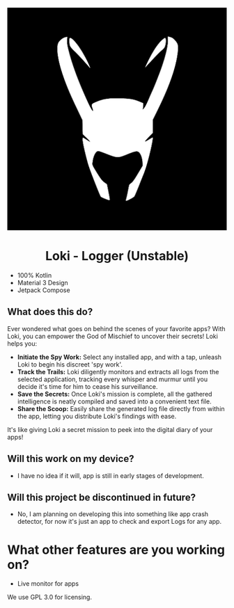 <p align="center">
  <img src="app/src/main/launch-playstore.png" alt="Thor Logo" height="512">
</p>

<h1 align="center">Loki - Logger (Unstable)</h1>

* 100% Kotlin
* Material 3 Design
* Jetpack Compose

## What does this do?
Ever wondered what goes on behind the scenes of your favorite apps? With Loki, you can empower the God of Mischief to uncover their secrets! Loki helps you:

*   **Initiate the Spy Work:** Select any installed app, and with a tap, unleash Loki to begin his discreet 'spy work'.
*   **Track the Trails:** Loki diligently monitors and extracts all logs from the selected application, tracking every whisper and murmur until you decide it's time for him to cease his surveillance.
*   **Save the Secrets:** Once Loki's mission is complete, all the gathered intelligence is neatly compiled and saved into a convenient text file.
*   **Share the Scoop:** Easily share the generated log file directly from within the app, letting you distribute Loki's findings with ease.

It's like giving Loki a secret mission to peek into the digital diary of your apps!

## Will this work on my device?
- I have no idea if it will, app is still in early stages of development.

## Will this project be discontinued in future?
- No, I am planning on developing this into something like app crash detector, for now it's just an app to check and export Logs for any app.

# What other features are you working on?
- Live monitor for apps

We use GPL 3.0 for licensing.